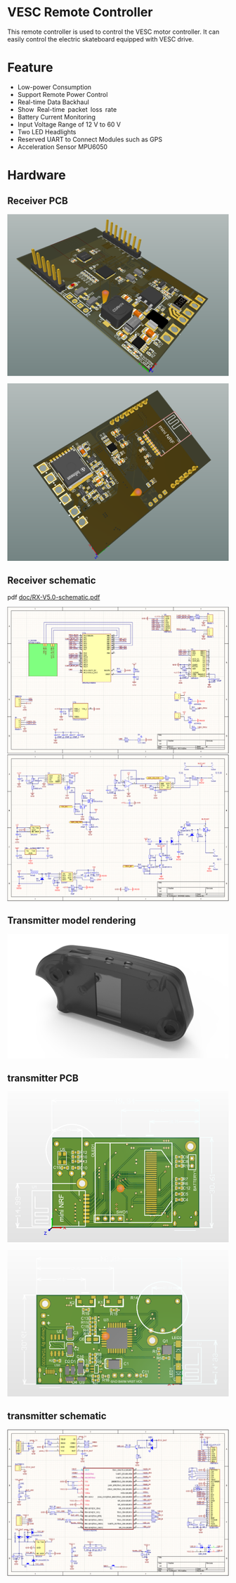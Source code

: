 # VESC Remote Controller

This remote controller is used to control the VESC motor controller. It can easily control the electric skateboard equipped with VESC drive.

# Feature
- Low-power Consumption
- Support Remote Power Control
- Real-time Data Backhaul
- Show Real-time packet loss rate
- Battery Current Monitoring
- Input Voltage Range of 12 V to 60 V
- Two LED Headlights
- Reserved UART to Connect Modules such as GPS
- Acceleration Sensor MPU6050

# Hardware

## Receiver PCB
![](image/board-f.png)

![](image/board-b.png)

## Receiver  schematic

pdf [doc/RX-V5.0-schematic.pdf](doc/RX-V5.0-schematic.pdf)

![](image/sch-1.png)
![](image/sch-2.png)

## Transmitter model rendering

![transmitter](image/transmitter.png)



## transmitter PCB

![transmitter-f](image/transmitter-f.png)

![transmitter-b](image/transmitter-b.png)

## transmitter schematic

![sch-t](image/sch-t.png)

